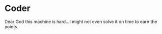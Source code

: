# Coder

Dear God this machine is hard...I might not even solve it on time to earn the points.&#x20;
